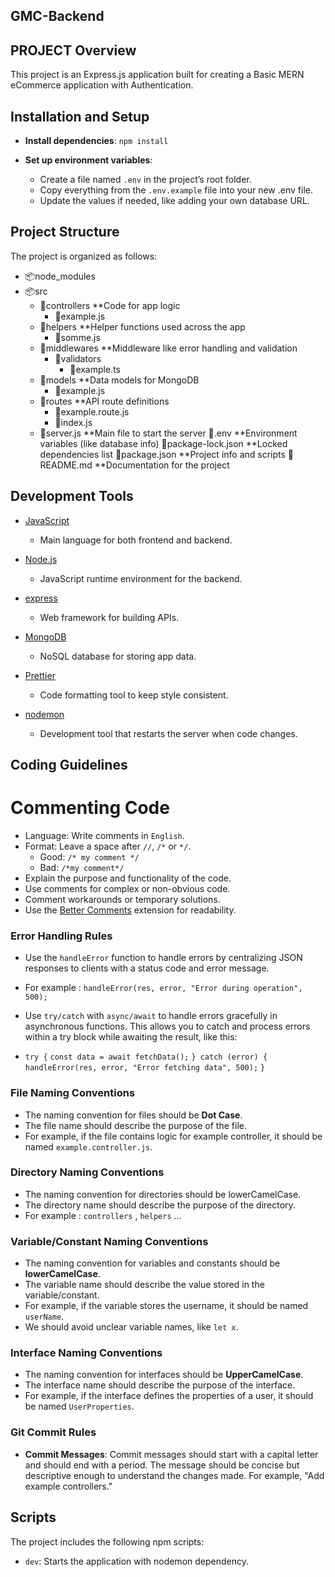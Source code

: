 ## GMC-Backend

## PROJECT Overview

This project is an Express.js application built for creating  a Basic MERN eCommerce application with Authentication.

## Installation and Setup

- **Install dependencies**: `npm install`

- **Set up environment variables**:
   - Create a file named `.env` in the project’s root folder.
   - Copy everything from the `.env.example` file into your new .env file.
   - Update the values if needed, like adding your own database URL.

## Project Structure

The project is organized as follows:

- 📦node_modules
- 📦src
  - 📂controllers     **Code for app logic
    - 📜example.js
  - 📂helpers         **Helper functions used across the app
    - 📜somme.js
  - 📂middlewares     **Middleware like error handling and validation
    - 📂validators
      - 📜example.ts
  - 📂models          **Data models for MongoDB
      - 📜example.js
  - 📂routes          **API route definitions
    - 📜example.route.js
    - 📜index.js
  - 📜server.js       **Main file to start the server
📜.env                **Environment variables (like database info)
📜package-lock.json   **Locked dependencies list
📜package.json        **Project info and scripts
📜README.md           **Documentation for the project

## Development Tools

- [JavaScript](https://www.javascript.com/)
  - Main language for both frontend and backend.

- [Node.js](https://nodejs.org/en)
  - JavaScript runtime environment for the backend.

- [express](https://expressjs.com/)
  - Web framework for building APIs.

- [MongoDB](https://www.mongodb.com/)
  - NoSQL database for storing app data.

- [Prettier](https://prettier.io/)
  - Code formatting tool to keep style consistent.

- [nodemon](https://nodemon.io/)
  - Development tool that restarts the server when code changes.

## Coding Guidelines

  # Commenting Code

- Language: Write comments in `English`.
- Format: Leave a space after `//`, `/*` or `*/`.
  - Good: `/* my comment */`
  - Bad: `/*my comment*/`
- Explain the purpose and functionality of the code.
- Use comments for complex or non-obvious code.
- Comment workarounds or temporary solutions.
- Use the [Better Comments](https://marketplace.visualstudio.com/items?itemName=aaron-bond.better-comments) extension for readability.

### Error Handling Rules

- Use the `handleError` function to handle errors by centralizing JSON responses to clients with a status code and error message.
- For example : `handleError(res, error, "Error during operation", 500);`

- Use `try/catch` with `async/await` to handle errors gracefully in asynchronous functions. This allows you to catch and process errors within a try block while awaiting the result, like this:

- `try {`
    `const data = await fetchData();`
`} catch (error) {`
    `handleError(res, error, "Error fetching data", 500);`
`}`

### File Naming Conventions

- The naming convention for files should be **Dot Case**.
- The file name should describe the purpose of the file.
- For example, if the file contains logic for example controller, it should be named `example.controller.js`.

### Directory Naming Conventions

- The naming convention for directories should be lowerCamelCase.
- The directory name should describe the purpose of the directory.
- For example : `controllers` , `helpers` ...

### Variable/Constant Naming Conventions

- The naming convention for variables and constants should be **lowerCamelCase**.
- The variable name should describe the value stored in the variable/constant.
- For example, if the variable stores the username, it should be named `userName`.
- We should avoid unclear variable names, like `let x`.

### Interface Naming Conventions

- The naming convention for interfaces should be **UpperCamelCase**.
- The interface name should describe the purpose of the interface.
- For example, if the interface defines the properties of a user, it should be named `UserProperties`.

### Git Commit Rules

- **Commit Messages**: Commit messages should start with a capital letter and should end with a period. The message should be concise but descriptive enough to understand the changes made. For example, "Add example controllers."


## Scripts

The project includes the following npm scripts:
- `dev`: Starts the application with nodemon dependency.